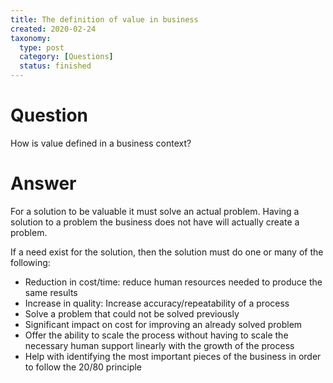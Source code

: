 ```yaml
---
title: The definition of value in business
created: 2020-02-24
taxonomy:
  type: post
  category: [Questions]
  status: finished
---
```


# Question
How is value defined in a business context?

# Answer
For a solution to be valuable it must solve an actual problem. Having a solution to a problem the business does not have will actually create a problem.

If a need exist for the solution, then the solution must do one or many of the following:
* Reduction in cost/time: reduce human resources needed to produce the same results
* Increase in quality: Increase accuracy/repeatability of a process
* Solve a problem that could not be solved previously
* Significant impact on cost for improving an already solved problem
* Offer the ability to scale the process without having to scale the necessary human support linearly with the growth of the process
* Help with identifying the most important pieces of the business in order to follow the 20/80 principle

